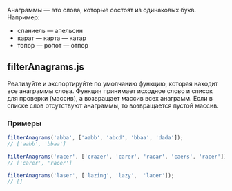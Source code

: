 Анаграммы — это слова, которые состоят из одинаковых букв. Например:

* спаниель — апельсин
* карат — карта — катар
* топор — ропот — отпор

## filterAnagrams.js

Реализуйте и экспортируйте по умолчанию функцию, которая находит все анаграммы слова. 
Функция принимает исходное слово и список для проверки (массив), а возвращает массив всех анаграмм. 
Если в списке слов отсутствуют анаграммы, то возвращается пустой массив.

### Примеры

```js
filterAnagrams('abba', ['aabb', 'abcd', 'bbaa', 'dada']);
// ['aabb', 'bbaa']

filterAnagrams('racer', ['crazer', 'carer', 'racar', 'caers', 'racer']);
// ['carer', 'racer']

filterAnagrams('laser', ['lazing', 'lazy',  'lacer']);
// []
```
